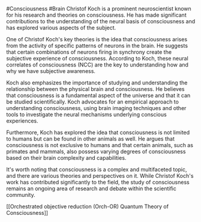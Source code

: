 #Consciousness #Brain
Christof Koch is a prominent neuroscientist known for his research and theories on consciousness. He has made significant contributions to the understanding of the neural basis of consciousness and has explored various aspects of the subject.

One of Christof Koch's key theories is the idea that consciousness arises from the activity of specific patterns of neurons in the brain. He suggests that certain combinations of neurons firing in synchrony create the subjective experience of consciousness. According to Koch, these neural correlates of consciousness (NCC) are the key to understanding how and why we have subjective awareness.

Koch also emphasizes the importance of studying and understanding the relationship between the physical brain and consciousness. He believes that consciousness is a fundamental aspect of the universe and that it can be studied scientifically. Koch advocates for an empirical approach to understanding consciousness, using brain imaging techniques and other tools to investigate the neural mechanisms underlying conscious experiences.

Furthermore, Koch has explored the idea that consciousness is not limited to humans but can be found in other animals as well. He argues that consciousness is not exclusive to humans and that certain animals, such as primates and mammals, also possess varying degrees of consciousness based on their brain complexity and capabilities.

It's worth noting that consciousness is a complex and multifaceted topic, and there are various theories and perspectives on it. While Christof Koch's work has contributed significantly to the field, the study of consciousness remains an ongoing area of research and debate within the scientific community.


[[Orchestrated objective reduction (Orch-OR) Quantum Theory of Consciousness]]